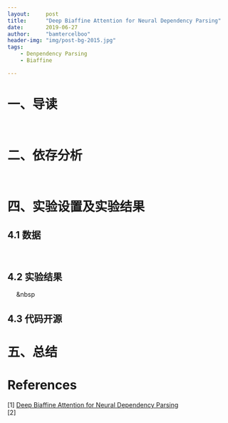 ```yaml
---
layout:     post
title:      "Deep Biaffine Attention for Neural Dependency Parsing"
date:       2019-06-27
author:     "bamtercelboo"
header-img: "img/post-bg-2015.jpg"
tags:
    - Denpendency Parsing
    - Biaffine

---
```



#  一、导读  #
&nbsp;&nbsp;&nbsp;&nbsp;&nbsp;&nbsp;

#  二、依存分析  #
&nbsp;&nbsp;&nbsp;&nbsp;&nbsp;&nbsp;

#  四、实验设置及实验结果  #
## 4.1 数据 ##
&nbsp;&nbsp;&nbsp;&nbsp;&nbsp;&nbsp;
## 4.2 实验结果 ##
&nbsp;&nbsp;&nbsp;&nbsp;&nbsp;&nbsp

## 4.3 代码开源 ##

#  五、总结  #



# References  #
[1]  [Deep Biaffine Attention for Neural Dependency Parsing](https://arxiv.org/abs/1611.01734)  
[2] 







  



  
 








